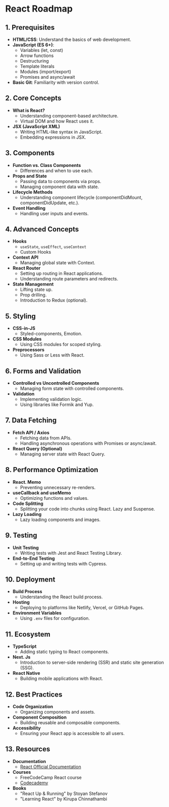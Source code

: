 # React Roadmap

## 1. Prerequisites
- **HTML/CSS**: Understand the basics of web development.
- **JavaScript (ES 6+)**:
  - Variables (let, const)
  - Arrow functions
  - Destructuring
  - Template literals
  - Modules (import/export)
  - Promises and async/await
- **Basic Git**: Familiarity with version control.

## 2. Core Concepts
- **What is React?**
  - Understanding component-based architecture.
  - Virtual DOM and how React uses it.
- **JSX (JavaScript XML)**
  - Writing HTML-like syntax in JavaScript.
  - Embedding expressions in JSX.

## 3. Components
- **Function vs. Class Components**
  - Differences and when to use each.
- **Props and State**
  - Passing data to components via props.
  - Managing component data with state.
- **Lifecycle Methods**
  - Understanding component lifecycle (componentDidMount, componentDidUpdate, etc.).
- **Event Handling**
  - Handling user inputs and events.

## 4. Advanced Concepts
- **Hooks**
  - `useState`, `useEffect`, `useContext`
  - Custom Hooks
- **Context API**
  - Managing global state with Context.
- **React Router**
  - Setting up routing in React applications.
  - Understanding route parameters and redirects.
- **State Management**
  - Lifting state up.
  - Prop drilling.
  - Introduction to Redux (optional).
  
## 5. Styling
- **CSS-in-JS**
  - Styled-components, Emotion.
- **CSS Modules**
  - Using CSS modules for scoped styling.
- **Preprocessors**
  - Using Sass or Less with React.

## 6. Forms and Validation
- **Controlled vs Uncontrolled Components**
  - Managing form state with controlled components.
- **Validation**
  - Implementing validation logic.
  - Using libraries like Formik and Yup.

## 7. Data Fetching
- **Fetch API / Axios**
  - Fetching data from APIs.
  - Handling asynchronous operations with Promises or async/await.
- **React Query (Optional)**
  - Managing server state with React Query.

## 8. Performance Optimization
- **React. Memo**
  - Preventing unnecessary re-renders.
- **useCallback and useMemo**
  - Optimizing functions and values.
- **Code Splitting**
  - Splitting your code into chunks using React. Lazy and Suspense.
- **Lazy Loading**
  - Lazy loading components and images.

## 9. Testing
- **Unit Testing**
  - Writing tests with Jest and React Testing Library.
- **End-to-End Testing**
  - Setting up and writing tests with Cypress.

## 10. Deployment
- **Build Process**
  - Understanding the React build process.
- **Hosting**
  - Deploying to platforms like Netlify, Vercel, or GitHub Pages.
- **Environment Variables**
  - Using `.env` files for configuration.

## 11. Ecosystem
- **TypeScript**
  - Adding static typing to React components.
- **Next. Js**
  - Introduction to server-side rendering (SSR) and static site generation (SSG).
- **React Native**
  - Building mobile applications with React.

## 12. Best Practices
- **Code Organization**
  - Organizing components and assets.
- **Component Composition**
  - Building reusable and composable components.
- **Accessibility**
  - Ensuring your React app is accessible to all users.

## 13. Resources
- **Documentation**
  - [React Official Documentation](https://reactjs.org/docs/getting-started.html)
- **Courses**
  - FreeCodeCamp React course
  - [Codecademy](https://www.codecademy.com/learn/react-101)
- **Books**
  - "React Up & Running" by Stoyan Stefanov
  - "Learning React" by Kirupa Chinnathambi
